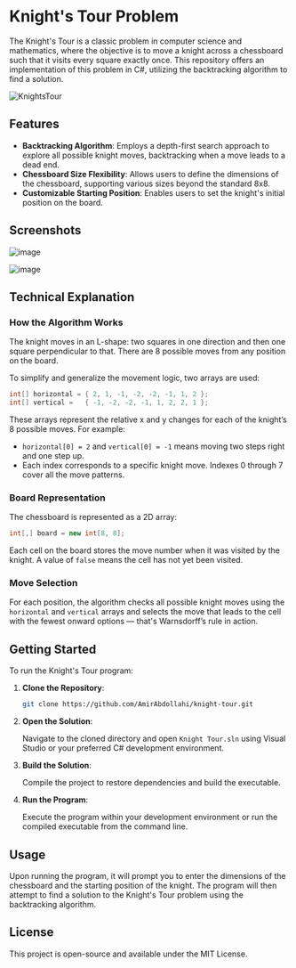 # Knight's Tour Problem

The Knight's Tour is a classic problem in computer science and mathematics, where the objective is to move a knight across a chessboard such that it visits every square exactly once. This repository offers an implementation of this problem in C#, utilizing the backtracking algorithm to find a solution.

![KnightsTour](https://github.com/user-attachments/assets/e18cb86e-6b26-4587-bdca-32e81b882fb9)

## Features

- **Backtracking Algorithm**: Employs a depth-first search approach to explore all possible knight moves, backtracking when a move leads to a dead end.
- **Chessboard Size Flexibility**: Allows users to define the dimensions of the chessboard, supporting various sizes beyond the standard 8x8.
- **Customizable Starting Position**: Enables users to set the knight's initial position on the board.

## Screenshots

![image](https://github.com/user-attachments/assets/7b7c1feb-d612-4625-8746-f70b5d2539f9)

![image](https://github.com/user-attachments/assets/94d4b22d-8415-41bf-b5cf-de76001d3ef1)

## Technical Explanation

### How the Algorithm Works

The knight moves in an L-shape: two squares in one direction and then one square perpendicular to that. There are 8 possible moves from any position on the board.

To simplify and generalize the movement logic, two arrays are used:

```csharp
int[] horizontal = { 2, 1, -1, -2, -2, -1, 1, 2 };
int[] vertical =   { -1, -2, -2, -1, 1, 2, 2, 1 };
```

These arrays represent the relative x and y changes for each of the knight’s 8 possible moves. For example:

- `horizontal[0] = 2` and `vertical[0] = -1` means moving two steps right and one step up.
- Each index corresponds to a specific knight move. Indexes 0 through 7 cover all the move patterns.

### Board Representation

The chessboard is represented as a 2D array:

```csharp
int[,] board = new int[8, 8];
```

Each cell on the board stores the move number when it was visited by the knight. A value of `false` means the cell has not yet been visited.

### Move Selection

For each position, the algorithm checks all possible knight moves using the `horizontal` and `vertical` arrays and selects the move that leads to the cell with the fewest onward options — that's Warnsdorff’s rule in action.


## Getting Started

To run the Knight's Tour program:

1. **Clone the Repository**:

   ```bash
   git clone https://github.com/AmirAbdollahi/knight-tour.git
   ```

2. **Open the Solution**:

   Navigate to the cloned directory and open `Knight Tour.sln` using Visual Studio or your preferred C# development environment.

3. **Build the Solution**:

   Compile the project to restore dependencies and build the executable.

4. **Run the Program**:

   Execute the program within your development environment or run the compiled executable from the command line.

## Usage

Upon running the program, it will prompt you to enter the dimensions of the chessboard and the starting position of the knight. The program will then attempt to find a solution to the Knight's Tour problem using the backtracking algorithm.

## License

This project is open-source and available under the MIT License.
